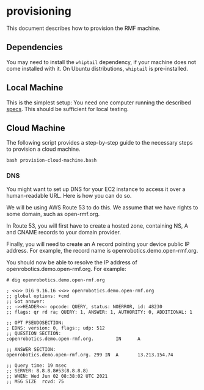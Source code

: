 # provisioning
This document describes how to provision the RMF machine. 

## Dependencies
You may need to install the `whiptail` dependency, if your machine does not come installed with it. On Ubuntu distributions, `whiptail` is pre-installed.

## Local Machine
This is the simplest setup: You need one computer running the described [specs](/README.md#Infrastructure-Requirements). This should be sufficient for local testing.

## Cloud Machine
The following script provides a step-by-step guide to the necessary steps to provision a cloud machine.
```
bash provision-cloud-machine.bash
```

### DNS
You might want to set up DNS for your EC2 instance to access it over a human-readable URL. Here is how you can do so.

We will be using AWS Route 53 to do this. We assume that we have rights to some domain, such as open-rmf.org.

In Route 53, you will first have to create a hosted zone, containing NS, A and CNAME records to your domain provider.

Finally, you will need to create an A record pointing your device public IP address. For example, the record name is openrobotics.demo.open-rmf.org.

You should now be able to resolve the IP address of openrobotics.demo.open-rmf.org. For example:

```
# dig openrobotics.demo.open-rmf.org

; <<>> DiG 9.16.16 <<>> openrobotics.demo.open-rmf.org
;; global options: +cmd
;; Got answer:
;; ->>HEADER<<- opcode: QUERY, status: NOERROR, id: 48230
;; flags: qr rd ra; QUERY: 1, ANSWER: 1, AUTHORITY: 0, ADDITIONAL: 1

;; OPT PSEUDOSECTION:
; EDNS: version: 0, flags:; udp: 512
;; QUESTION SECTION:
;openrobotics.demo.open-rmf.org.        IN      A

;; ANSWER SECTION:
openrobotics.demo.open-rmf.org. 299 IN  A       13.213.154.74

;; Query time: 19 msec
;; SERVER: 8.8.8.8#53(8.8.8.8)
;; WHEN: Wed Jun 02 08:38:02 UTC 2021
;; MSG SIZE  rcvd: 75
```
